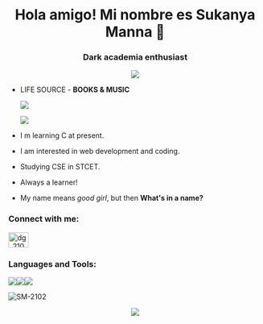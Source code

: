 <h1 align="center">Hola amigo! Mi nombre es Sukanya Manna 🖤</h1>
<h3 align="center">Dark academia enthusiast</h3>

<p align="center"><img align="center" src="https://64.media.tumblr.com/ef8bf60003843db4f385d3767c6595ac/c9bd3beb41efbe73-20/s400x600/8204f0efe944dada3a98cf44f2b6cbb6aed0ab42.gifv" /></p>

  
- LIFE SOURCE - **BOOKS  &  MUSIC**

     ![](https://64.media.tumblr.com/0739239d127378152ec2ed55b95dc9db/c9bd3beb41efbe73-99/s400x600/55e26ee79d608d7e6eba90dd053e7569731a6f4d.gifv)
     
     ![](https://64.media.tumblr.com/e6c4e95bea1d6a360ef8bdc785ad11ae/c9bd3beb41efbe73-00/s400x600/d0b8c1271100990aa315ab6545196f4b035a876e.gifv)

- I m learning C at present.
- I am interested in web development and coding.
- Studying CSE in STCET.
- Always a learner!
- My name means *good girl*, but then **What's in a name?**
            
            
<h3 align="left">Connect with me:</h3>
<p align="left">
<a href="https://github.com/SM-2102 target="blank"><img align="center" src="https://raw.githubusercontent.com/rahuldkjain/github-profile-readme-generator/master/src/images/icons/Social/hackerrank.svg" alt="dg_2103" height="30" width="40" /></a>
</p>


<h3 align="left">Languages and Tools:</h3>
<p align="left"> <img src="https://img.icons8.com/ios-filled/50/000000/c.png"/><img src="https://img.icons8.com/ios/50/000000/java-coffee-cup-logo--v1.png"/><img src="https://img.icons8.com/ios-filled/50/000000/sql.png"/>

<p><img align="center" src="https://github-readme-streak-stats.herokuapp.com/?user=SM-2102&" alt="SM-2102" /></p>
  
 <p align="center"><img align="center" src="https://i.imgur.com/yPs50AN.gif" /></p> 
